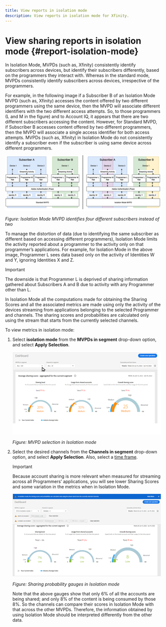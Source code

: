 ```yaml
---
title: View reports in isolation mode
description: View reports in isolation mode for Xfinity. 
---
```


# View sharing reports in isolation mode {#report-isolation-mode}

In Isolation Mode, MVPDs (such as, Xfinity) consistently identify subscribers across devices, but identify their subscribers differently, based on the programmers they interact with. Whereas in the standard mode, MVPDs consistently identify subscribers across devices, irrespective of the programmers.

For example, in the following image if a Subscriber B of an Isolation Mode MVPD (such as, Xfinity) accesses the content offered by two different programmers using the same device, then the MVPD will associate different identifiers with the two different access attempts. So, to those programmers (L and M in the figure) and to Account IQ, it appears that there are two different subscribers accessing the content. However, for Standard MVPD, if Subscriber B accesses content offered by two different programmers, then the MVPD will associate a single access identifier for both access attempts. MVPDs (such as, Xfinity) in Isolation Mode do not consistently identify a subscriber even if the subscriber is using same device across different programmers.

![](assets/isolation-diff-new.png)

*Figure: Isolation Mode MVPD identifies four different subscribers instead of two*

To manage the distortion of data (due to identifying the same subscriber as different based on accessing different programmers), Isolation Mode limits the activity reported about a programmer to the activity only on that programmer’s applications. For example, for Isolation Mode in the above image, Programmer L sees data based only on the activity of Identities W and Y, ignoring Identities X and Z.

>[!IMPORTANT]
>
> The downside is that Programmer L is deprived of sharing information gathered about Subscribers A and B due to activity with any Programmer other than L.

In Isolation Mode all the computations made for obtaining the Sharing Scores and all the associated metrics are made using only the activity of the devices streaming from applications belonging to the selected Programmer and channels.
The sharing scores and probabilities are calculated only using the stream that starts from the currently selected channels.

To view metrics in isolation mode:

1. Select **isolation mode** from the **MVPDs in segment** drop-down option, and select **Apply Selection**.

   ![](assets/xfinity-in-segment.gif)

   *Figure: MVPD selection in Isolation mode*

1. Select the desired channels from the **Channels in segment** drop-down option, and select **Apply Selection**. Also, select a [time frame](/help/AccountIQ/product-concepts.md#granularity-def).

   >[!IMPORTANT]
   >
   >Because account sharing is more relevant when measured for streaming across all Programmers’ applications, you will see lower Sharing Scores and some variation in the metrics when in Isolation Mode.

   ![](assets/aggregate-sharing-isolation.png)

   *Figure: Sharing probability gauges in Isolation mode*

   Note that the above gauges show that only 6% of all the accounts are being shared; and only 8% of the content is being consumed by those 8%. So the channels can compare their scores in Isolation Mode with that across the other MVPDs. Therefore, the information obtained by using Isolation Mode should be interpreted differently from the other data.
